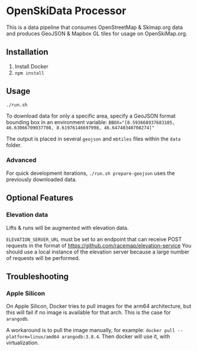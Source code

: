# OpenSkiData Processor

This is a data pipeline that consumes OpenStreetMap & Skimap.org data and produces GeoJSON & Mapbox GL tiles for usage on OpenSkiMap.org.

## Installation

1) Install Docker
2) `npm install`

## Usage

`./run.sh`

To download data for only a specific area, specify a GeoJSON format bounding box in an environment variable: `BBOX="[8.593668937683105, 46.63066709037708, 8.61976146697998, 46.64740340708274]"`

The output is placed in several `geojson` and `mbtiles` files within the `data` folder.

### Advanced

For quick development iterations, `./run.sh prepare-geojson` uses the previously downloaded data.

## Optional Features

### Elevation data

Lifts & runs will be augmented with elevation data.

`ELEVATION_SERVER_URL` must be set to an endpoint that can receive POST requests in the format of https://github.com/racemap/elevation-service
You should use a local instance of the elevation server because a large number of requests will be performed.

## Troubleshooting

### Apple Silicon

On Apple Silicon, Docker tries to pull images for the arm64 architecture, but this will fail if no image is available for that arch. This is the case for `arangodb`.

A workaround is to pull the image manually, for example: `docker pull --platform=linux/amd64 arangodb:3.8.4`. Then docker will use it, with virtualization.
